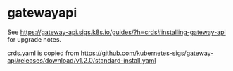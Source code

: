 # gatewayapi
See https://gateway-api.sigs.k8s.io/guides/?h=crds#installing-gateway-api for upgrade notes. 

crds.yaml is copied from https://github.com/kubernetes-sigs/gateway-api/releases/download/v1.2.0/standard-install.yaml
